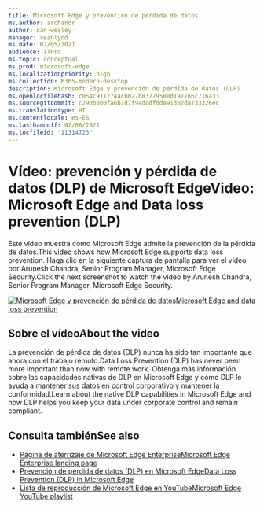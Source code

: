```yaml
---
title: Microsoft Edge y prevención de pérdida de datos
ms.author: archandr
author: dan-wesley
manager: seanlynd
ms.date: 02/05/2021
audience: ITPro
ms.topic: conceptual
ms.prod: microsoft-edge
ms.localizationpriority: high
ms.collection: M365-modern-desktop
description: Microsoft Edge y prevención de pérdida de datos (DLP)
ms.openlocfilehash: c054c911774acb027b83779588d197766c716a33
ms.sourcegitcommit: c290b0b0fa6b7d7f94dcdfdda91302da733326ec
ms.translationtype: HT
ms.contentlocale: es-ES
ms.lasthandoff: 02/06/2021
ms.locfileid: "11314723"
---
```

# <span data-ttu-id="de7f0-103">Vídeo: prevención y pérdida de datos (DLP) de Microsoft Edge</span><span class="sxs-lookup"><span data-stu-id="de7f0-103">Video: Microsoft Edge and Data loss prevention (DLP)</span></span>

<span data-ttu-id="de7f0-104">Este vídeo muestra cómo Microsoft Edge admite la prevención de la pérdida de datos.</span><span class="sxs-lookup"><span data-stu-id="de7f0-104">This video shows how Microsoft Edge supports data loss prevention.</span></span> <span data-ttu-id="de7f0-105">Haga clic en la siguiente captura de pantalla para ver el vídeo por Arunesh Chandra, Senior Program Manager, Microsoft Edge Security.</span><span class="sxs-lookup"><span data-stu-id="de7f0-105">Click the next screenshot to watch the video by Arunesh Chandra, Senior Program Manager, Microsoft Edge Security.</span></span>

[![ <span data-ttu-id="de7f0-106">Microsoft Edge y prevención de pérdida de datos</span><span class="sxs-lookup"><span data-stu-id="de7f0-106">Microsoft Edge and data loss prevention</span></span>](media/microsoft-edge-security-dlp/0.png)](http://www.youtube.com/watch?v=dLD04U9eTqg " Microsoft Edge and data loss prevention")

## <span data-ttu-id="de7f0-107">Sobre el vídeo</span><span class="sxs-lookup"><span data-stu-id="de7f0-107">About the video</span></span>

<span data-ttu-id="de7f0-108">La prevención de pérdida de datos (DLP) nunca ha sido tan importante que ahora con el trabajo remoto.</span><span class="sxs-lookup"><span data-stu-id="de7f0-108">Data Loss Prevention (DLP) has never been more important than now with remote work.</span></span> <span data-ttu-id="de7f0-109">Obtenga más información sobre las capacidades nativas de DLP en Microsoft Edge y cómo DLP le ayuda a mantener sus datos en control corporativo y mantener la conformidad.</span><span class="sxs-lookup"><span data-stu-id="de7f0-109">Learn about the native DLP capabilities in Microsoft Edge and how DLP helps you keep your data under corporate control and remain compliant.</span></span>

## <span data-ttu-id="de7f0-110">Consulta también</span><span class="sxs-lookup"><span data-stu-id="de7f0-110">See also</span></span>

- [<span data-ttu-id="de7f0-111">Página de aterrizaje de Microsoft Edge Enterprise</span><span class="sxs-lookup"><span data-stu-id="de7f0-111">Microsoft Edge Enterprise landing page</span></span>](https://aka.ms/EdgeEnterprise)
- [<span data-ttu-id="de7f0-112">Prevención de pérdida de datos (DLP) en Microsoft Edge</span><span class="sxs-lookup"><span data-stu-id="de7f0-112">Data Loss Prevention (DLP) in Microsoft Edge</span></span>](microsoft-edge-security-dlp.md)
- [<span data-ttu-id="de7f0-113">Lista de reproducción de Microsoft Edge en YouTube</span><span class="sxs-lookup"><span data-stu-id="de7f0-113">Microsoft Edge YouTube playlist</span></span>](https://www.youtube.com/playlist?list=PLXtHYVsvn_b-uXh1tMeYpT-0iD8tD3tFy)
